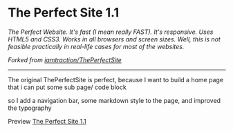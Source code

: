 # The Perfect Site 1.1

*The Perfect Website. It's fast (I mean really FAST). It's responsive. Uses HTML5 and CSS3. Works in all browsers and screen sizes. Well, this is not feasible practically in real-life cases for most of the websites.*

*Forked from [iamtraction/ThePerfectSite](https://github.com/iamtraction/ThePerfectSite)*

- - -

The original ThePerfectSite is perfect, because I want to build a home page that i can put some sub page/ code block

so I add a navigation bar, some markdown style to the page, and improved the typography

Preview [The Perfect Site 1.1](https://enjoyjelly.neocities.org/perfect1.1.html)
